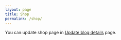 ```yaml
---
layout: page
title: Shop
permalink: /shop/
---
```


You can update shop page in [Update blog details](https://www.monsoonmalabar.com/update_blog) page.
